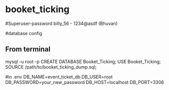 # booket_ticking

#Superuser-password
billy_56 - 1234@asdf (Bhuvan)

#database config
## From terminal
mysql -u root -p
CREATE DATABASE Booket_Ticking;
USE Booket_Ticking;
SOURCE /path/to/booket_ticking_dump.sql;

#in .env
DB_NAME=event_ticket_db
DB_USER=root
DB_PASSWORD=your_new_password
DB_HOST=localhost
DB_PORT=3306
